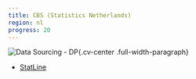 ```yaml
---
title: CBS (Statistics Netherlands) 
region: nl
progress: 20
---
```


![Data Sourcing - DP](/images/data-sourcing-dp.jpg){.cv-center .full-width-paragraph}


- [StatLine](stat-line.md)


